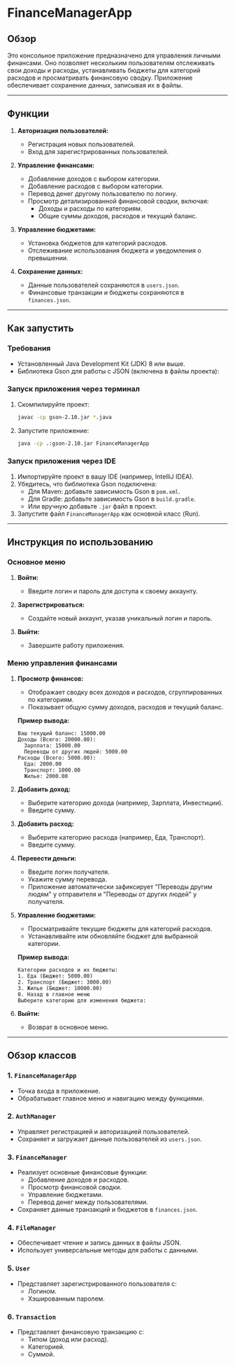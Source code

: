 # FinanceManagerApp

## **Обзор**
Это консольное приложение предназначено для управления личными финансами. Оно позволяет нескольким пользователям отслеживать свои доходы и расходы, устанавливать бюджеты для категорий расходов и просматривать финансовую сводку. Приложение обеспечивает сохранение данных, записывая их в файлы.

---

## **Функции**
1. **Авторизация пользователей:**
   - Регистрация новых пользователей.
   - Вход для зарегистрированных пользователей.

2. **Управление финансами:**
   - Добавление доходов с выбором категории.
   - Добавление расходов с выбором категории.
   - Перевод денег другому пользователю по логину.
   - Просмотр детализированной финансовой сводки, включая:
     - Доходы и расходы по категориям.
     - Общие суммы доходов, расходов и текущий баланс.

3. **Управление бюджетами:**
   - Установка бюджетов для категорий расходов.
   - Отслеживание использования бюджета и уведомления о превышении.

4. **Сохранение данных:**
   - Данные пользователей сохраняются в `users.json`.
   - Финансовые транзакции и бюджеты сохраняются в `finances.json`.

---

## **Как запустить**

### **Требования**
- Установленный Java Development Kit (JDK) 8 или выше.
- Библиотека Gson для работы с JSON (включена в файлы проекта):

### **Запуск приложения через терминал**
1. Скомпилируйте проект:
   ```bash
   javac -cp gson-2.10.jar *.java
   ```
2. Запустите приложение:
   ```bash
   java -cp .:gson-2.10.jar FinanceManagerApp
   ```

### **Запуск приложения через IDE**
1. Импортируйте проект в вашу IDE (например, IntelliJ IDEA).
2. Убедитесь, что библиотека Gson подключена:
   - Для Maven: добавьте зависимость Gson в `pom.xml`.
   - Для Gradle: добавьте зависимость Gson в `build.gradle`.
   - Или вручную добавьте `.jar` файл в проект.
3. Запустите файл `FinanceManagerApp` как основной класс (Run).

---

## **Инструкция по использованию**

### **Основное меню**
1. **Войти:**
   - Введите логин и пароль для доступа к своему аккаунту.

2. **Зарегистрироваться:**
   - Создайте новый аккаунт, указав уникальный логин и пароль.

3. **Выйти:**
   - Завершите работу приложения.

### **Меню управления финансами**
1. **Просмотр финансов:**
   - Отображает сводку всех доходов и расходов, сгруппированных по категориям.
   - Показывает общую сумму доходов, расходов и текущий баланс.
   
   **Пример вывода:**
   ```
   Ваш текущий баланс: 15000.00
   Доходы (Всего: 20000.00):
     Зарплата: 15000.00
     Переводы от других людей: 5000.00
   Расходы (Всего: 5000.00):
     Еда: 2000.00
     Транспорт: 1000.00
     Жилье: 2000.00
   ```

2. **Добавить доход:**
   - Выберите категорию дохода (например, Зарплата, Инвестиции).
   - Введите сумму.

3. **Добавить расход:**
   - Выберите категорию расхода (например, Еда, Транспорт).
   - Введите сумму.

4. **Перевести деньги:**
   - Введите логин получателя.
   - Укажите сумму перевода.
   - Приложение автоматически зафиксирует "Переводы другим людям" у отправителя и "Переводы от других людей" у получателя.

5. **Управление бюджетами:**
   - Просматривайте текущие бюджеты для категорий расходов.
   - Устанавливайте или обновляйте бюджет для выбранной категории.

   **Пример вывода:**
   ```
   Категории расходов и их бюджеты:
   1. Еда (Бюджет: 5000.00)
   2. Транспорт (Бюджет: 3000.00)
   3. Жилье (Бюджет: 10000.00)
   0. Назад в главное меню
   Выберите категорию для изменения бюджета: 
   ```

6. **Выйти:**
   - Возврат в основное меню.

---

## **Обзор классов**

### **1. `FinanceManagerApp`**
- Точка входа в приложение.
- Обрабатывает главное меню и навигацию между функциями.

### **2. `AuthManager`**
- Управляет регистрацией и авторизацией пользователей.
- Сохраняет и загружает данные пользователей из `users.json`.

### **3. `FinanceManager`**
- Реализует основные финансовые функции:
  - Добавление доходов и расходов.
  - Просмотр финансовой сводки.
  - Управление бюджетами.
  - Перевод денег между пользователями.
- Сохраняет данные транзакций и бюджетов в `finances.json`.

### **4. `FileManager`**
- Обеспечивает чтение и запись данных в файлы JSON.
- Использует универсальные методы для работы с данными.

### **5. `User`**
- Представляет зарегистрированного пользователя с:
  - Логином.
  - Хэшированным паролем.

### **6. `Transaction`**
- Представляет финансовую транзакцию с:
  - Типом (доход или расход).
  - Категорией.
  - Суммой.


